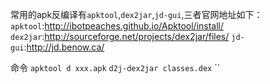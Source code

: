 常用的apk反编译有`apktool`,`dex2jar`,`jd-gui`,三者官网地址如下：
`apktool`:http://ibotpeaches.github.io/Apktool/install/
`dex2jar`:http://sourceforge.net/projects/dex2jar/files/
`jd-gui`:http://jd.benow.ca/

命令
`apktool d xxx.apk`
`d2j-dex2jar classes.dex`
``